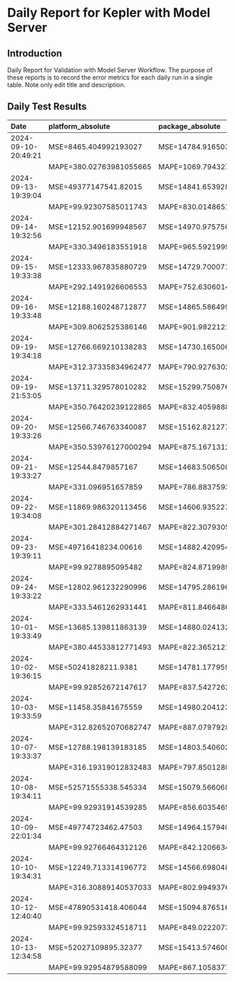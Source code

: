 # Daily Report for Kepler with Model Server

## Introduction
Daily Report for Validation with Model Server Workflow. The purpose of these reports is to record the error metrics for each daily run in a single table. Note only edit title and description.

## Daily Test Results
| Date                | platform_absolute       | package_absolute        | platform_dynamic        | package_dynamic         | platform_idle           | package_idle            |
|:--------------------|:------------------------|:------------------------|:------------------------|:------------------------|:------------------------|:------------------------|
| 2024-09-10-20:49:21 | MSE=8465.404992193027   | MSE=14784.9165034561    | MSE=1135.9611974458724  | MSE=759.984459496776    | MSE=3770.7642842420646  | MSE=20509.923064200724  |
|                     | MAPE=380.02763981055665 | MAPE=1069.7943272181637 | MAPE=161.65900956234262 | MAPE=68.56744107754041  | MAPE=2289.5605950371105 | MAPE=23927.234503335596 |
| 2024-09-13-19:39:04 | MSE=49377147541.82015   | MSE=14841.653928240108  | MSE=12548.502282898453  | MSE=678.8888069301023   | MSE=49419754637.249435  | MSE=20510.439434741096  |
|                     | MAPE=99.92307585011743  | MAPE=830.0148651929065  | MAPE=inf                | MAPE=64.43045017932666  | MAPE=99.96912897807042  | MAPE=25079.30777271947  |
| 2024-09-14-19:32:56 | MSE=12152.901699948567  | MSE=14970.97575683218   | MSE=2843.4075740877024  | MSE=694.6240999307616   | MSE=3796.2613136772175  | MSE=20559.43555470261   |
|                     | MAPE=330.3496183551918  | MAPE=965.592199904931   | MAPE=140.30913023405643 | MAPE=59.435053592602436 | MAPE=2490.2169411991063 | MAPE=33694.81140060759  |
| 2024-09-15-19:33:38 | MSE=12333.967835880729  | MSE=14729.700071333253  | MSE=3079.6385273225364  | MSE=681.9703469718927   | MSE=3782.9619585783057  | MSE=20514.61818170623   |
|                     | MAPE=292.1491926606553  | MAPE=752.6306014514641  | MAPE=125.43034583137805 | MAPE=61.578227958766405 | MAPE=2383.251199197029  | MAPE=24648.417199180174 |
| 2024-09-16-19:33:48 | MSE=12188.160248712877  | MSE=14865.586499927493  | MSE=2938.9973041524017  | MSE=698.6220387486185   | MSE=3793.4627356951937  | MSE=20545.120379706113  |
|                     | MAPE=309.8062525386146  | MAPE=901.9822121580804  | MAPE=125.36654825385358 | MAPE=58.938116873775506 | MAPE=2469.4984141097466 | MAPE=30197.045129571125 |
| 2024-09-19-19:34:18 | MSE=12766.669210138283  | MSE=14730.165006389521  | MSE=3391.9654100171388  | MSE=695.7511971732968   | MSE=3661.8057896324863  | MSE=20467.843268897777  |
|                     | MAPE=312.37335834962477 | MAPE=790.9276302729427  | MAPE=223.13932914879913 | MAPE=65.23445523726605  | MAPE=1744.8522396603141 | MAPE=19746.671002753497 |
| 2024-09-19-21:53:05 | MSE=13711.329578010282  | MSE=15299.750876325694  | MSE=3789.7266189654915  | MSE=569.7932211849571   | MSE=3703.0068584612395  | MSE=20456.31780465518   |
|                     | MAPE=350.76420239122865 | MAPE=832.4059888509513  | MAPE=192.3455600055826  | MAPE=59.22969072295551  | MAPE=1878.6141139859462 | MAPE=18197.646990340534 |
| 2024-09-20-19:33:26 | MSE=12566.746763340087  | MSE=15162.8212770898    | MSE=3037.791310586609   | MSE=622.4475757895664   | MSE=3733.063279498302   | MSE=20501.000154585232  |
|                     | MAPE=350.53976127000294 | MAPE=875.1671312390231  | MAPE=308.3082195482381  | MAPE=70.58821361142749  | MAPE=2044.2100851657062 | MAPE=22796.664819354606 |
| 2024-09-21-19:33:27 | MSE=12544.8479857167    | MSE=14683.506508620094  | MSE=3111.4913756451847  | MSE=739.9998083004544   | MSE=3741.4132427444574  | MSE=20522.216601419033  |
|                     | MAPE=331.096951657859   | MAPE=786.8837593465339  | MAPE=139.44271907221858 | MAPE=57.06311974039902  | MAPE=2094.6086070765305 | MAPE=25803.76989143808  |
| 2024-09-22-19:34:08 | MSE=11869.986320113456  | MSE=14606.935227012704  | MSE=2788.205726769931   | MSE=757.0972845427682   | MSE=3741.4454330650065  | MSE=20535.21469569747   |
|                     | MAPE=301.28412884271467 | MAPE=822.307930555029   | MAPE=140.46785632341343 | MAPE=66.18279987623578  | MAPE=2095.97433401      | MAPE=28116.93752955025  |
| 2024-09-23-19:39:11 | MSE=49716418234.00616   | MSE=14882.420954319106  | MSE=12641.815153190622  | MSE=655.2808813028746   | MSE=49760185701.77375   | MSE=20517.060906795366  |
|                     | MAPE=99.9278895095482   | MAPE=824.8719989274773  | MAPE=inf                | MAPE=80.7099236128532   | MAPE=99.97102159546652  | MAPE=25095.862933565728 |
| 2024-09-24-19:33:22 | MSE=12802.961232290996  | MSE=14795.286196975507  | MSE=3242.1319292914773  | MSE=706.9182566096703   | MSE=3733.336194374899   | MSE=20521.16481777069   |
|                     | MAPE=333.5461262931441  | MAPE=811.8466486868629  | MAPE=173.4789427558883  | MAPE=58.06886082827477  | MAPE=2045.90827671283   | MAPE=25647.81166050193  |
| 2024-10-01-19:33:49 | MSE=13685.139811863139  | MSE=14880.024132116563  | MSE=3734.0145340508325  | MSE=673.1365880794095   | MSE=3669.696861722255   | MSE=20478.314058401425  |
|                     | MAPE=380.44533812771493 | MAPE=822.3652121013714  | MAPE=211.28832884271756 | MAPE=58.18886152537054  | MAPE=1729.861489011669  | MAPE=20246.66495994012  |
| 2024-10-02-19:36:15 | MSE=50241828211.9381    | MSE=14781.177959199227  | MSE=12320.244512757008  | MSE=708.2448117353284   | MSE=50285100546.82641   | MSE=20513.991068735908  |
|                     | MAPE=99.92852672147617  | MAPE=837.5427262114805  | MAPE=inf                | MAPE=57.790962442297555 | MAPE=99.9713239407579   | MAPE=24530.047774280305 |
| 2024-10-03-19:33:59 | MSE=11458.35841675559   | MSE=14980.204123608752  | MSE=2512.140468529505   | MSE=665.3553577886685   | MSE=3755.9855344632037  | MSE=20524.703128266785  |
|                     | MAPE=312.82652070682747 | MAPE=887.0797928879989  | MAPE=137.83492295207964 | MAPE=61.306540467754076 | MAPE=2195.8523380337015 | MAPE=26345.940290048566 |
| 2024-10-07-19:33:37 | MSE=12788.198139183185  | MSE=14803.540602795434  | MSE=3266.632694200658   | MSE=700.4600439130393   | MSE=3733.539797628035   | MSE=20521.788391030335  |
|                     | MAPE=316.19319012832483 | MAPE=797.8501280192689  | MAPE=135.69932650817128 | MAPE=56.23859967897597  | MAPE=2046.8094141068345 | MAPE=25720.553745578753 |
| 2024-10-08-19:34:11 | MSE=52571555338.545334  | MSE=15079.566068053491  | MSE=12812.057050206564  | MSE=612.8250330011043   | MSE=52616284135.61713   | MSE=20494.181055986825  |
|                     | MAPE=99.92931914539285  | MAPE=856.6035465454821  | MAPE=inf                | MAPE=70.21693620796411  | MAPE=99.97194699242634  | MAPE=21948.95005284141  |
| 2024-10-09-22:01:34 | MSE=49774723462.47503   | MSE=14964.157940632462  | MSE=12759.845089585397  | MSE=670.7397148725684   | MSE=49818519386.90336   | MSE=20515.90174543101   |
|                     | MAPE=99.92766464312126  | MAPE=842.1206634297722  | MAPE=inf                | MAPE=58.757932859632625 | MAPE=99.97118342030822  | MAPE=24828.65218738635  |
| 2024-10-10-19:34:31 | MSE=12249.713314196772  | MSE=14566.698048454386  | MSE=3040.1022873544107  | MSE=751.4665442909148   | MSE=3694.022346914923   | MSE=20519.346565242126  |
|                     | MAPE=316.30889140537033 | MAPE=802.9949376726996  | MAPE=148.21283868702804 | MAPE=59.784529119700444 | MAPE=1839.1552240767194 | MAPE=25352.666798657116 |
| 2024-10-12-12:40:40 | MSE=47890531418.406044  | MSE=15094.876516112841  | MSE=12730.685641208871  | MSE=635.189730052506    | MSE=47933210986.05489   | MSE=20529.363219752227  |
|                     | MAPE=99.92593324518711  | MAPE=849.0222073576149  | MAPE=inf                | MAPE=55.50411450054743  | MAPE=99.97061172844806  | MAPE=27040.362376707857 |
| 2024-10-13-12:34:58 | MSE=52027109895.32377   | MSE=15413.574600956803  | MSE=12599.90001953142   | MSE=554.8121447073657   | MSE=52071822589.15989   | MSE=20490.500527674743  |
|                     | MAPE=99.92954879588099  | MAPE=867.1058377435033  | MAPE=inf                | MAPE=54.12499162710145  | MAPE=99.97176922896854  | MAPE=21531.001799669175 |
